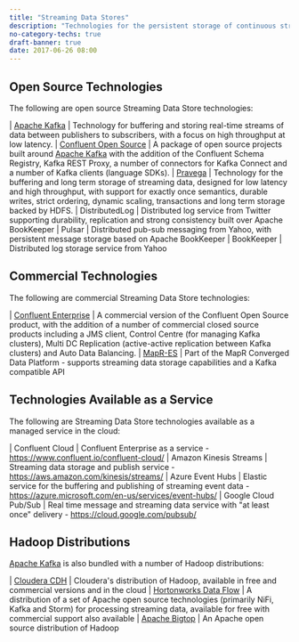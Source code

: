 ```yaml
---
title: "Streaming Data Stores"
description: "Technologies for the persistent storage of continuous streams of data, with data access based on a publish/subscribe model.  Should support multiple independant publishers and subscribers, the ability to add new subscribers and replay the history of a stream, horizontal scalability and load balancing, durable writes, ordered streams (data is always read in the order it was written), high throughput and low latency characteristics, handling of updates and deletes to source records, and the ability to secure the data."
no-category-techs: true
draft-banner: true
date: 2017-06-26 08:00
---
```

## Open Source Technologies

The following are open source Streaming Data Store technologies:

| [Apache Kafka](/technologies/apache-kafka/) | Technology for buffering and storing real-time streams of data between publishers to subscribers, with a focus on high throughput at low latency.
| [Confluent Open Source](/technologies/confluent-open-source/) | A package of open source projects built around [Apache Kafka](/technologies/apache-kafka/) with the addition of the Confluent Schema Registry, Kafka REST Proxy, a number of connectors for Kafka Connect and a number of Kafka clients (language SDKs).
| [Pravega](/technologies/pravega/) | Technology for the buffering and long term storage of streaming data, designed for low latency and high throughput, with support for exactly once semantics, durable writes, strict ordering, dynamic scaling, transactions and long term storage backed by HDFS.
| DistributedLog | Distributed log service from Twitter supporting durability, replication and strong consistency built over Apache BookKeeper
| Pulsar | Distributed pub-sub messaging from Yahoo, with persistent message storage based on Apache BookKeeper
| BookKeeper | Distributed log storage service from Yahoo

## Commercial Technologies

The following are commercial Streaming Data Store technologies:

| [Confluent Enterprise](/technologies/confluent-enterprise/) | A commercial version of the Confluent Open Source product, with the addition of a number of commercial closed source products including a JMS client, Control Centre (for managing Kafka clusters), Multi DC Replication (active-active replication between Kafka clusters) and Auto Data Balancing.
| [MapR-ES](/technologies/mapr-file-system/mapr-streams) | Part of the MapR Converged Data Platform - supports streaming data storage capabilities and a Kafka compatible API

## Technologies Available as a Service

The following are Streaming Data Store technologies available as a managed service in the cloud:

| Confluent Cloud | Confluent Enterprise as a service - <https://www.confluent.io/confluent-cloud/>
| Amazon Kinesis Streams | Streaming data storage and publish service - <https://aws.amazon.com/kinesis/streams/>
| Azure Event Hubs  | Elastic service for the buffering and publishing of streaming event data - <https://azure.microsoft.com/en-us/services/event-hubs/>
| Google Cloud Pub/Sub | Real time message and streaming data service with "at least once" delivery - <https://cloud.google.com/pubsub/>

## Hadoop Distributions

[Apache Kafka](/technologies/apache-kafka/) is also bundled with a number of Hadoop distributions:

| [Cloudera CDH](/technologies/cloudera-cdh/) | Cloudera's distribution of Hadoop, available in free and commercial versions and in the cloud
| [Hortonworks Data Flow](/technologies/hortonworks-data-flow/) | A distribution of a set of Apache open source technologies (primarily NiFi, Kafka and Storm) for processing streaming data, available for free with commercial support also available
| [Apache Bigtop](/technologies/apache-bigtop) | An Apache open source distribution of Hadoop